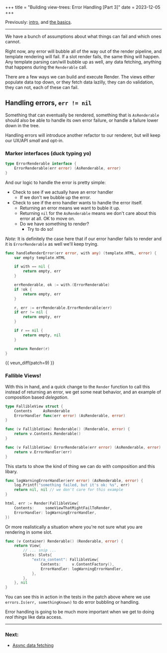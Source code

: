 +++
title = "Building view-trees: Error Handling [Part 3]"
date = 2023-12-05
+++

Previously: [intro][part-1], and [the basics][part-2].

---

We have a bunch of assumptions about what things can fail
and which ones cannot.

Right now, any error will bubble all of the way out of the render
pipeline, and template rendering will fail. If a slot render fails,
the same thing will happen. Any template parsing can/will bubble up
as well, any data fetching, anything that happens during the
`Renderable` call.

There are a few ways we can build and execute Render. The views
either populate data top down, or they fetch data lazilly,
they can do validation, they can not, each of these can fail.

## Handling errors, `err != nil`

Something that can eventually be rendered, something that is `AsRenderable`
should also be able to handle its own error failure, or handle
a failure lower down in the tree.

Handling errors will introduce another refactor to
our renderer, but will keep our UX/API *small* and opt-in.

### Marker interfaces (duck typing yo)

```go
type ErrorRenderable interface {
    ErrorRenderable(err error) (AsRenderable, error)
}
```

And our logic to handle the error is pretty simple:

- Check to see if we actually have an error handler
  - If we don't we bubble up the error.
- Check to see if the erro handler wants to handle
  the error itself.
  - Returning an error means we want to buble it up.
  - Returning `nil` for the `AsRenderable` means we
    don't care about this error at all. OK to move on.
  - Do we have something to render?
    - Try to do so!

_Note:_ It is definitely the case here that if our error
handler fails to render and it is `ErrorRenderable` as well
we'll keep trying.

```go
func handleRenderError(err error, with any) (template.HTML, error) {
    var empty template.HTML

    if with == nil {
        return empty, err
    }

    errRenderable, ok := with.(ErrorRenderable)
    if !ok {
        return empty, err
    }

    r, err := errRenderable.ErrorRenderable(err)
    if err != nil {
        return empty, err
    }

    if r == nil {
        return empty, nil
    }

    return Render(r)
}
```

{{ veun_diff(patch=9) }}

### Fallible Views!

With this in hand, and a quick change to the `Render` function to
call this instead of returning an error, we get some neat behavior,
and an example of composition based _delegation_.


```go
type FallibleView struct {
    Contents     AsRenderable
    ErrorHandler func(err error) (AsRenderable, error)
}

func (v FallibleView) Renderable() (Renderable, error) {
    return v.Contents.Renderable()
}

func (v FallibleView) ErrorRenderable(err error) (AsRenderable, error) {
    return v.ErrorHandler(err)
}
```

This starts to show the kind of thing we can do with composition and this
libary.

```go
func logWarningErrorHandler(err error) (AsRenderable, error) {
    log.Printf("something failed, but it's ok: %s", err)
    return nil, nil // we don't care for this example
}

html, err := Render(FallibleView{
    Contents:     someViewThatMightFailToRender,
    ErrorHandler: logWarningErrorHandler,
})
```

Or more realistically a situation where you're not sure what
you are rendering in some slot.

```go
func (v Container) Renderable() (Renderable, error) {
    return View{
        // ... snip ...
        Slots: Slots{
            "extra_content": FallibleView{
                Contents:     v.ContentFactory(),
                ErrorHandler: logWarningErrorHandler,
            },
        },
    }, nil
}
```

You can see this in action in the tests in the patch above where
we use `errors.Is(err, somethingKnown)` to do error bubbling or
handling.

Error handling is going to be much more important when we get
to doing _real things_ like data access.

---

### Next:

- [Async data fetching][part-4]


[part-1]: /writes/building-view-trees-in-go-part-1
[part-2]: /writes/building-view-trees-in-go-part-2
[part-4]: /writes/building-view-trees-in-go-part-4

